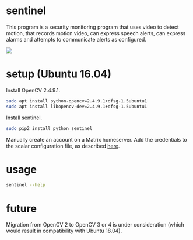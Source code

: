 # sentinel

This program is a security monitoring program that uses video to detect motion, that records motion video, can express speech alerts, can express alarms and attempts to communicate alerts as configured.

![](https://raw.githubusercontent.com/wdbm/sentinel/master/media/motion_detection.gif)

# setup (Ubuntu 16.04)

Install OpenCV 2.4.9.1.

```Bash
sudo apt install python-opencv=2.4.9.1+dfsg-1.5ubuntu1
sudo apt install libopencv-dev=2.4.9.1+dfsg-1.5ubuntu1
```

Install sentinel.

```Bash
sudo pip2 install python_sentinel
```

Manually create an account on a Matrix homeserver. Add the credentials to the scalar configuration file, as described [here](https://github.com/wdbm/scalar).

# usage

```Bash
sentinel --help
```

# future

Migration from OpenCV 2 to OpenCV 3 or 4 is under consideration (which would result in compatibility with Ubuntu 18.04).
